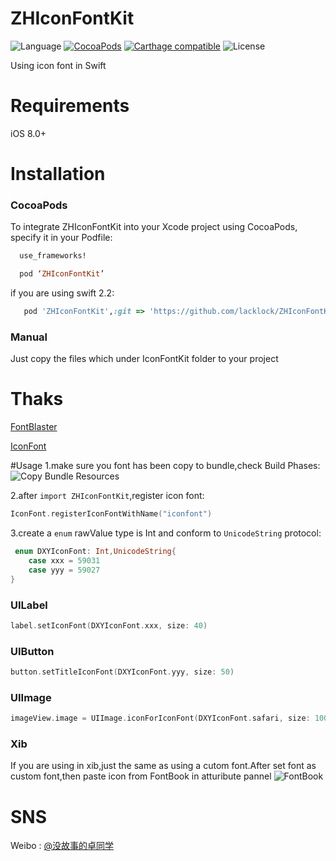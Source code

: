 # ZHIconFontKit
![Language](https://img.shields.io/badge/Language-swift%204.0-orange.svg)
[![CocoaPods](https://img.shields.io/cocoapods/v/ZHIconFontKit.svg?style=flat)](http://cocoadocs.org/docsets/ZHIconFontKit/)
[![Carthage compatible](https://img.shields.io/badge/Carthage-compatible-4BC51D.svg?style=flat)](https://github.com/Carthage/Carthage)
![License](https://img.shields.io/github/license/mashape/apistatus.svg)

Using icon font in Swift

# Requirements
iOS 8.0+

# Installation

### CocoaPods
To integrate ZHIconFontKit into your Xcode project using CocoaPods, specify it in your Podfile:

``` ruby
  use_frameworks!

  pod ‘ZHIconFontKit’

```
if you are using swift 2.2:
``` ruby
   pod 'ZHIconFontKit',:git => 'https://github.com/lacklock/ZHIconFontKit.git',:branch => '2.2'
```
### Manual
Just copy the files which under IconFontKit folder to your project

# Thaks
[FontBlaster](https://github.com/ArtSabintsev/FontBlaster)

[IconFont](https://github.com/JohnWong/IconFont)

#Usage
1.make sure you font has been copy to bundle,check Build Phases:
![Copy Bundle Resources](https://github.com/lacklock/ZHIconFontKit/blob/master/Resource/copyBundle.png)

2.after <code>import ZHIconFontKit</code>,register icon font:
``` swift
IconFont.registerIconFontWithName("iconfont")
```

3.create a <code>enum</code> rawValue type is Int and conform to <code>UnicodeString</code> protocol:
``` swift
 enum DXYIconFont: Int,UnicodeString{
    case xxx = 59031
    case yyy = 59027
}
```

### UILabel
``` swift
label.setIconFont(DXYIconFont.xxx, size: 40)
```
### UIButton
``` swift
button.setTitleIconFont(DXYIconFont.yyy, size: 50)
```
### UIImage
``` swift
imageView.image = UIImage.iconForIconFont(DXYIconFont.safari, size: 100, color: UIColor.purpleColor(), backgroundColor: UIColor.grayColor(), iconInset: UIEdgeInsets(top: 10, left: 0, bottom: 0, right: 0))

```
### Xib
If you are using in xib,just the same as using a cutom font.After set font as custom font,then paste icon from FontBook in atturibute pannel
![FontBook](https://github.com/lacklock/ZHIconFontKit/blob/master/Resource/fontbook.png)

# SNS
Weibo : [@没故事的卓同学](http://weibo.com/1926303682)
